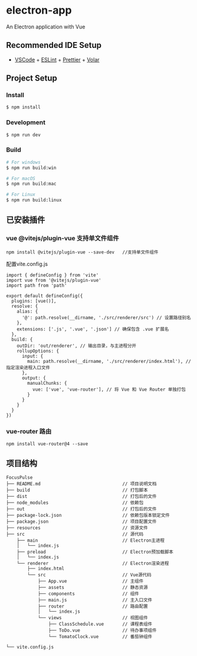 # electron-app

An Electron application with Vue

## Recommended IDE Setup

- [VSCode](https://code.visualstudio.com/) + [ESLint](https://marketplace.visualstudio.com/items?itemName=dbaeumer.vscode-eslint) + [Prettier](https://marketplace.visualstudio.com/items?itemName=esbenp.prettier-vscode) + [Volar](https://marketplace.visualstudio.com/items?itemName=Vue.volar)

## Project Setup

### Install

```bash
$ npm install
```

### Development

```bash
$ npm run dev
```

### Build

```bash
# For windows
$ npm run build:win

# For macOS
$ npm run build:mac

# For Linux
$ npm run build:linux
```

## 已安装插件

### vue @vitejs/plugin-vue 支持单文件组件
```
npm install @vitejs/plugin-vue --save-dev   //支持单文件组件
```
配置vite.config.js
```
import { defineConfig } from 'vite'
import vue from '@vitejs/plugin-vue'
import path from 'path'

export default defineConfig({
  plugins: [vue()],
  resolve: {
    alias: {
      '@': path.resolve(__dirname, './src/renderer/src') // 设置路径别名
    },
    extensions: ['.js', '.vue', '.json'] // 确保包含 .vue 扩展名
  },
  build: {
    outDir: 'out/renderer', // 输出目录，与主进程分开
    rollupOptions: {
      input: {
        main: path.resolve(__dirname, './src/renderer/index.html'), // 指定渲染进程入口文件
      },
      output: {
        manualChunks: {
          vue: ['vue', 'vue-router'], // 将 Vue 和 Vue Router 单独打包
        }
      }
    }
  }
})
```
### vue-router 路由
```
npm install vue-router@4 --save
```

## 项目结构
```
FocusPulse
├── README.md                               // 项目说明文档
├── build                                   // 打包脚本
├── dist                                    // 打包后的文件
├── node_modules                            // 依赖包
├── out                                     // 打包后的文件
├── package-lock.json                       // 依赖包版本锁定文件
├── package.json                            // 项目配置文件
├── resources                               // 资源文件
├── src                                     // 源代码
    ├── main                                // Electron主进程
    │   └── index.js
    ├── preload                             // Electron预加载脚本
    │   └── index.js
    └── renderer                            // Electron渲染进程
        ├── index.html
        └── src                             // Vue源代码
            ├── App.vue                     // 主组件
            ├── assets                      // 静态资源
            ├── components                  // 组件
            ├── main.js                     // 主入口文件
            ├── router                      // 路由配置
            │   └── index.js
            └── views                       // 视图组件
                ├── ClassSchedule.vue       // 课程表组件
                ├── ToDo.vue                // 待办事项组件
                └── TomatoClock.vue         // 番茄钟组件

└── vite.config.js
```
